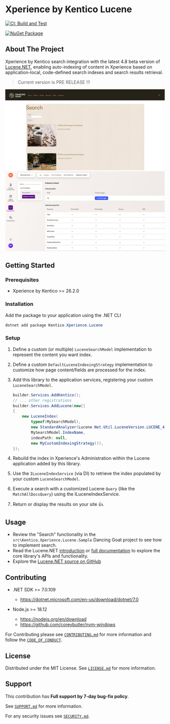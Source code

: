 # Xperience by Kentico Lucene

[![CI: Build and Test](https://github.com/Kentico/xperience-by-kentico-lucene/actions/workflows/ci.yml/badge.svg?branch=main)](https://github.com/Kentico/xperience-by-kentico-lucene/actions/workflows/ci.yml)

[![NuGet Package](https://img.shields.io/nuget/v/Kentico.Xperience.Lucene.svg)](https://www.nuget.org/packages/Kentico.Xperience.Lucene)

## About The Project

Xperience by Kentico search integration with the latest 4.8 beta version of [Lucene.NET](https://github.com/apache/lucenenet),
enabling auto-indexing of content in Xperience based on application-local, code-defined search indexes and search results retrieval.

> Current version is PRE RELEASE !!!

![Example search results](https://raw.githubusercontent.com/Kentico/xperience-by-kentico-lucene/main/images/dancing-goat-search-results.jpg)
![Example Xperience admin index viwe](https://raw.githubusercontent.com/Kentico/xperience-by-kentico-lucene/main/images/dancing-goat-lucene-index-admin.jpg)

## Getting Started

### Prerequisites

- Xperience by Kentico >= 26.2.0

### Installation

Add the package to your application using the .NET CLI

```powershell
dotnet add package Kentico.Xperience.Lucene
```

### Setup

1. Define a custom (or multiple) `LuceneSearchModel` implementation to represent the content you want index.
1. Define a custom `DefaultLuceneIndexingStrategy` implementation to customize how page content/fields are processed for the index.
1. Add this library to the application services, registering your custom `LuceneSearchModel`.

   ```csharp
   builder.Services.AddKentico();
   // ... other registrations
   builder.Services.AddLucene(new[]
   {
       new LuceneIndex(
           typeof(MySearchModel),
           new StandardAnalyzer(Lucene.Net.Util.LuceneVersion.LUCENE_48),
           MySearchModel.IndexName,
           indexPath: null,
           new MyCustomIndexingStrategy()),
   });
   ```

1. Rebuild the index in Xperience's Administration within the Lucene application added by this library.
1. Use the `ILuceneIndexService` (via DI) to retrieve the index populated by your custom `LuceneSearchModel`.
1. Execute a search with a customized Lucene `Query` (like the `MatchAllDocsQuery`) using the ILuceneIndexService.
1. Return or display the results on your site 👍.

## Usage

- Review the "Search" functionality in the `src\Kentico.Xperience.Lucene.Sample` Dancing Goat project to see how to implement search.
- Read the Lucene.NET [introduction](https://lucenenet.apache.org/) or [full documentation](https://lucenenet.apache.org/docs/4.8.0-beta00016/) to explore the core library's APIs and functionality.
- Explore the [Lucene.NET source on GitHub](https://github.com/apache/lucenenet)

## Contributing

- .NET SDK >= 7.0.109

  - <https://dotnet.microsoft.com/en-us/download/dotnet/7.0>

- Node.js >= 18.12

  - <https://nodejs.org/en/download>
  - <https://github.com/coreybutler/nvm-windows>

For Contributing please see [`CONTRIBUTING.md`](https://github.com/Kentico/.github/blob/main/CONTRIBUTING.md) for more information and follow the [`CODE_OF_CONDUCT`](https://github.com/Kentico/.github/blob/main/CODE_OF_CONDUCT.md).

## License

Distributed under the MIT License. See [`LICENSE.md`](./LICENSE.md) for more information.

## Support

This contribution has **Full support by 7-day bug-fix policy**.

See [`SUPPORT.md`](https://github.com/Kentico/.github/blob/main/SUPPORT.md#full-support) for more information.

For any security issues see [`SECURITY.md`](https://github.com/Kentico/.github/blob/main/SECURITY.md).
